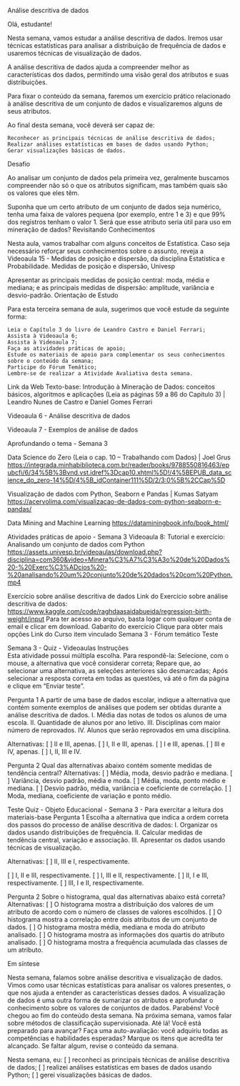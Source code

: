 Análise descritiva de dados

Olá, estudante!

Nesta semana, vamos estudar a análise descritiva de dados. Iremos usar técnicas estatísticas para analisar a distribuição de frequência de dados e usaremos técnicas de visualização de dados.

A análise descritiva de dados ajuda a compreender melhor as características dos dados, permitindo uma visão geral dos atributos e suas distribuições.

Para fixar o conteúdo da semana, faremos um exercício prático relacionado à análise descritiva de um conjunto de dados e visualizaremos alguns de seus atributos.

Ao final desta semana, você deverá ser capaz de:

    Reconhecer as principais técnicas de análise descritiva de dados;
    Realizar análises estatísticas em bases de dados usando Python;
    Gerar visualizações básicas de dados.

Desafio

Ao analisar um conjunto de dados pela primeira vez, geralmente buscamos compreender não só o que os atributos significam, mas também quais são os valores que eles têm.

Suponha que um certo atributo de um conjunto de dados seja numérico, tenha uma faixa de valores pequena (por exemplo, entre 1 e 3) e que 99% dos registros tenham o valor 1. Será que esse atributo seria útil para uso em mineração de dados?
Revisitando Conhecimentos

Nesta aula, vamos trabalhar com alguns conceitos de Estatística. Caso seja necessário reforçar seus conhecimentos sobre o assunto, reveja a Videoaula 15 - Medidas de posição e dispersão, da disciplina Estatística e Probabilidade.
Medidas de posição e dispersão, Univesp

Apresentar as principais medidas de posição central: moda, média e mediana; e as principais medidas de dispersão: amplitude, variância e desvio-padrão.
Orientação de Estudo

Para esta terceira semana de aula, sugerimos que você estude da seguinte forma:

    Leia o Capítulo 3 do livro de Leandro Castro e Daniel Ferrari;
    Assista à Videoaula 6;
    Assista à Videoaula 7;
    Faça as atividades práticas de apoio;
    Estude os materiais de apoio para complementar os seus conhecimentos sobre o conteúdo da semana;
    Participe do Fórum Temático;
    Lembre-se de realizar a Atividade Avaliativa desta semana.


Link da Web
Texto-base: Introdução à Mineração de Dados: conceitos básicos, algoritmos e aplicações (Leia as páginas 59 a 86 do Capítulo 3) | Leandro Nunes de Castro e Daniel Gomes Ferrari

Videoaula 6 - Análise descritiva de dados


Videoaula 7 - Exemplos de análise de dados 



Aprofundando o tema - Semana 3

Data Science do Zero (Leia o cap. 10 – Trabalhando com Dados) | Joel Grus
https://integrada.minhabiblioteca.com.br/reader/books/9788550816463/epubcfi/6/34%5B%3Bvnd.vst.idref%3Dcap10.xhtml%5D!/4%5BEPUB_data_science_do_zero-14%5D/4%5B_idContainer111%5D/2/3:0%5B%2CCap%5D

Visualização de dados com Python, Seaborn e Pandas | Kumas Satyam
https://acervolima.com/visualizacao-de-dados-com-python-seaborn-e-pandas/

Data Mining and Machine Learning
https://dataminingbook.info/book_html/



Atividades práticas de apoio - Semana 3
Videoaula 8: Tutorial e exercício: Analisando um conjunto de dados com Python
https://assets.univesp.br/videoaulas/download.php?disciplina=com360&video=Minera%C3%A7%C3%A3o%20de%20Dados%20-%20Exerc%C3%ADcios%20-%20analisando%20um%20conjunto%20de%20dados%20com%20Python.mp4


Exercício sobre análise descritiva de dados
Link do Exercício sobre análise descritiva de dados: https://www.kaggle.com/code/raghdaasaidabueida/regression-birth-weight/input
Para ter acesso ao arquivo, basta logar com qualquer conta de email e clicar em download.
Gabarito do exercício Clique para obter mais opções
Link do Curso
item vinculado Semana 3 - Fórum temático
Teste

Semana 3 - Quiz - Videoaulas
Instruções 	
Esta atividade possui múltipla escolha. Para respondê-la:
    Selecione, com o mouse, a alternativa que você considerar correta;
    Repare que, ao selecionar uma alternativa, as seleções anteriores são desmarcadas;
    Após selecionar a resposta correta em todas as questões, vá até o fim da página e clique em “Enviar teste”.

Pergunta 1
A partir de uma base de dados escolar, indique a alternativa que contém somente exemplos de análises que podem ser obtidas durante a análise descritiva de dados.
    I. Média das notas de todos os alunos de uma escola.
    II. Quantidade de alunos por ano letivo.
    III. Disciplinas com maior número de reprovados.
    IV. Alunos que serão reprovados em uma disciplina.
    		
Alternativas:
[ ] II e III, apenas.
[ ] I, II e III, apenas.
[ ] I e III, apenas.
[ ] III e IV, apenas.
[ ] I, II, III e IV.


Pergunta 2
Qual das alternativas abaixo contém somente medidas de tendência central?
Alternativas:
[ ] Média, moda, desvio padrão e mediana.
[ ] Variância, desvio padrão, média e moda.
[ ] Média, moda, ponto médio e mediana.
[ ] Desvio padrão, média, variância e coeficiente de correlação.
[ ] Moda, mediana, coeficiente de variação e ponto médio.


Teste
Quiz - Objeto Educacional - Semana 3 - Para exercitar a leitura dos materiais-base
Pergunta 1
Escolha a alternativa que indica a ordem correta dos passos do processo de análise descritiva de dados:
    I. Organizar os dados usando distribuições de frequência.
    II. Calcular medidas de tendência central, variação e associação.
    III. Apresentar os dados usando técnicas de visualização.
 		
Alternativas:
[ ] II, III e I, respectivamente.<div>
[ ] I, II e III, respectivamente.
[ ] I, III e II, respectivamente.
[ ] II, I e III, respectivamente.
[ ] III, I e II, respectivamente.

Pergunta 2
Sobre o histograma, qual das alternativas abaixo está correta?
Alternativas:
[ ] O histograma mostra a distribuição dos valores de um atributo de acordo com o número de classes de valores escolhidos.
[ ] O histograma mostra a correlação entre dois atributos de um conjunto de dados.
[ ] O histograma mostra média, mediana e moda do atributo analisado.
[ ] O histograma mostra as informações dos quartis do atributo analisado.
[ ] O histograma mostra a frequência acumulada das classes de um atributo.

Em síntese

Nesta semana, falamos sobre análise descritiva e visualização de dados. Vimos como usar técnicas estatísticas para analisar os valores presentes, o que nos ajuda a entender as características desses dados. A visualização de dados é uma outra forma de sumarizar os atributos e aprofundar o conhecimento sobre os valores de conjuntos de dados.
Parabéns! Você chegou ao fim do conteúdo desta semana.
Na próxima semana, vamos falar sobre métodos de classificação supervisionada. Até lá!
Você está preparado para avançar? Faça uma auto-avaliação: você adquiriu todas as competências e habilidades esperadas? Marque os itens que acredita ter alcançado. Se faltar algum, revise o conteúdo da semana.

Nesta semana, eu:
[ ] reconheci as principais técnicas de análise descritiva de dados;
[ ] realizei análises estatísticas em bases de dados usando Python;
[ ] gerei visualizações básicas de dados.


